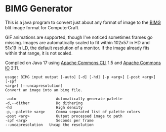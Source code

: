 # BIMG Generator

This is a java program to convert just about any format of image
to the [BIMG](https://github.com/SkyTheCodeMaster/bimg) blit image
format for ComputerCraft.

GIF animations are supported, though I've noticed sometimes
frames go missing. Images are automatically scaled to fit within
102x57 in HD and 51x19 in LD, the default resolution of a monitor.
If the image already fits within that range, it is not scaled.

Compiled on Java 17 using
[Apache Commons CLI](https://commons.apache.org/proper/commons-cli/) 1.5
and [Apache Commons IO](https://commons.apache.org/proper/commons-io/) 2.11.

```
usage: BIMG input output [-auto] [-d] [-hd] [-p <arg>] [-post <arg>] [-spf
<arg>] [--uncapresolution]
Convert an image into an bimg file.

-auto                  Automatically generate palette
-d,--dither            Do dithering
-hd                    High density
-p,--palette <arg>     Comma separated list of palette colors
-post <arg>            Output processed image to path
-spf <arg>             Seconds per frame
--uncapresolution   Uncap the resolution
```